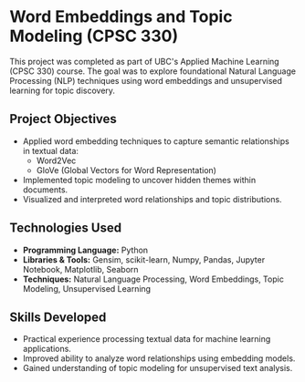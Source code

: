 # Word Embeddings and Topic Modeling (CPSC 330)

This project was completed as part of UBC's Applied Machine Learning (CPSC 330) course. The goal was to explore foundational Natural Language Processing (NLP) techniques using word embeddings and unsupervised learning for topic discovery.

## Project Objectives

- Applied word embedding techniques to capture semantic relationships in textual data:
  - Word2Vec
  - GloVe (Global Vectors for Word Representation)
- Implemented topic modeling to uncover hidden themes within documents.
- Visualized and interpreted word relationships and topic distributions.

## Technologies Used

- **Programming Language:** Python
- **Libraries & Tools:** Gensim, scikit-learn, Numpy, Pandas, Jupyter Notebook, Matplotlib, Seaborn
- **Techniques:** Natural Language Processing, Word Embeddings, Topic Modeling, Unsupervised Learning

## Skills Developed

- Practical experience processing textual data for machine learning applications.
- Improved ability to analyze word relationships using embedding models.
- Gained understanding of topic modeling for unsupervised text analysis.
